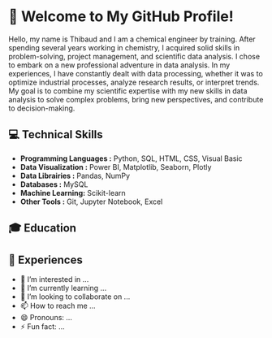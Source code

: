 # 👋 Welcome to My GitHub Profile!
Hello, my name is Thibaud and I am a chemical engineer by training. After spending several years working in chemistry, I acquired solid skills in problem-solving, project management, and scientific data analysis. 
I chose to embark on a new professional adventure in data analysis.
In my experiences, I have constantly dealt with data processing, whether it was to optimize industrial processes, analyze research results, or interpret trends.
My goal is to combine my scientific expertise with my new skills in data analysis to solve complex problems, bring new perspectives, and contribute to decision-making.

## 💻 Technical Skills

- **Programming Languages :** Python, SQL, HTML, CSS, Visual Basic
- **Data Visualization :** Power BI, Matplotlib, Seaborn, Plotly
- **Data Librairies :** Pandas, NumPy
- **Databases :** MySQL 
- **Machine Learning:** Scikit-learn
- **Other Tools :** Git, Jupyter Notebook, Excel

## 🎓 Education 
 
## 💼 Experiences
- 👀 I’m interested in ...
- 🌱 I’m currently learning ...
- 💞️ I’m looking to collaborate on ...
- 📫 How to reach me ...
- 😄 Pronouns: ...
- ⚡ Fun fact: ...

<!---
Thibaud-TR/Thibaud-TR is a ✨ special ✨ repository because its `README.md` (this file) appears on your GitHub profile.
You can click the Preview link to take a look at your changes.
--->
